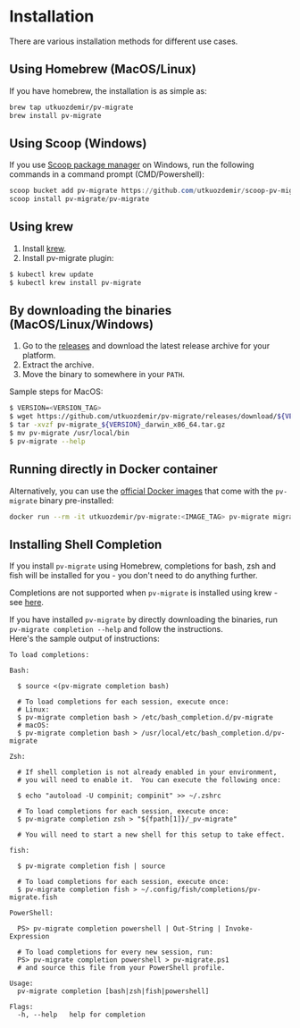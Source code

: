# Installation

There are various installation methods for different use cases.

## Using Homebrew (MacOS/Linux)
If you have homebrew, the installation is as simple as:
```bash
brew tap utkuozdemir/pv-migrate
brew install pv-migrate
```

## Using Scoop (Windows)
If you use [Scoop package manager](https://scoop.sh) on Windows,
run the following commands in a command prompt (CMD/Powershell):
```powershell
scoop bucket add pv-migrate https://github.com/utkuozdemir/scoop-pv-migrate.git
scoop install pv-migrate/pv-migrate
```

## Using krew

1. Install [krew](https://krew.sigs.k8s.io/).
2. Install pv-migrate plugin:
```bash
$ kubectl krew update 
$ kubectl krew install pv-migrate
```

## By downloading the binaries (MacOS/Linux/Windows)

1. Go to the [releases](https://github.com/utkuozdemir/pv-migrate/releases) and download
   the latest release archive for your platform.
2. Extract the archive.
3. Move the binary to somewhere in your `PATH`.

Sample steps for MacOS:
```bash
$ VERSION=<VERSION_TAG>
$ wget https://github.com/utkuozdemir/pv-migrate/releases/download/${VERSION}/pv-migrate_${VERSION}_darwin_x86_64.tar.gz
$ tar -xvzf pv-migrate_${VERSION}_darwin_x86_64.tar.gz
$ mv pv-migrate /usr/local/bin
$ pv-migrate --help
```

## Running directly in Docker container

Alternatively, you can use the
[official Docker images](https://hub.docker.com/repository/docker/utkuozdemir/pv-migrate)
that come with the `pv-migrate` binary pre-installed:
```bash
docker run --rm -it utkuozdemir/pv-migrate:<IMAGE_TAG> pv-migrate migrate ...
```

## Installing Shell Completion

If you install `pv-migrate` using Homebrew, completions for bash, 
zsh and fish will be installed for you - you don't need to do anything further.

Completions are not supported when `pv-migrate` is installed using krew - see [here](https://github.com/kubernetes-sigs/krew/issues/543).

If you have installed `pv-migrate` by directly downloading the binaries, 
run `pv-migrate completion --help` and follow the instructions.  
Here's the sample output of instructions:

```
To load completions:

Bash:

  $ source <(pv-migrate completion bash)

  # To load completions for each session, execute once:
  # Linux:
  $ pv-migrate completion bash > /etc/bash_completion.d/pv-migrate
  # macOS:
  $ pv-migrate completion bash > /usr/local/etc/bash_completion.d/pv-migrate

Zsh:

  # If shell completion is not already enabled in your environment,
  # you will need to enable it.  You can execute the following once:

  $ echo "autoload -U compinit; compinit" >> ~/.zshrc

  # To load completions for each session, execute once:
  $ pv-migrate completion zsh > "${fpath[1]}/_pv-migrate"

  # You will need to start a new shell for this setup to take effect.

fish:

  $ pv-migrate completion fish | source

  # To load completions for each session, execute once:
  $ pv-migrate completion fish > ~/.config/fish/completions/pv-migrate.fish

PowerShell:

  PS> pv-migrate completion powershell | Out-String | Invoke-Expression

  # To load completions for every new session, run:
  PS> pv-migrate completion powershell > pv-migrate.ps1
  # and source this file from your PowerShell profile.

Usage:
  pv-migrate completion [bash|zsh|fish|powershell]

Flags:
  -h, --help   help for completion
```
